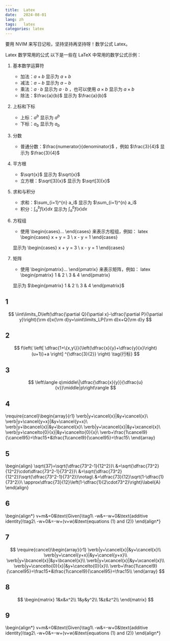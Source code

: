 ```yaml
---
title:  Latex
date:   2024-08-01
lang: zh
tags:   latex
categories: latex
---
```



要用 NVIM 来写日记啦，坚持坚持再坚持呀！数学公式 Latex。

<!--more-->

Latex 数学常用的公式
以下是一些在 LaTeX 中常用的数学公式示例：

1. 基本数学运算符
    - 加法：$a + b$ 显示为 $a + b$
    - 减法：$a - b$ 显示为 $a - b$
    - 乘法：$a \cdot b$ 显示为 $a \cdot b$ ，也可以使用 $a\times b$ 显示为 $a\times b$
    - 除法：$\frac{a}{b}$ 显示为 $\frac{a}{b}$

2. 上标和下标
    - 上标：$a^{b}$ 显示为 $a^{b}$
    - 下标：$a_{b}$ 显示为 $a_{b}$

3. 分数
    - 普通分数：$\frac{numerator}{denominator}$ ，例如 $\frac{3}{4}$ 显示为 $\frac{3}{4}$

4. 平方根
    - $\sqrt{x}$ 显示为 $\sqrt{x}$
    - 立方根：$\sqrt[3]{x}$ 显示为 $\sqrt[3]{x}$

5. 求和与积分
    - 求和：$\sum_{i=1}^{n} a_i$ 显示为 $\sum_{i=1}^{n} a_i$
    - 积分：$\int_{a}^{b} f(x) dx$ 显示为 $\int_{a}^{b} f(x) dx$

6. 方程组
    - 使用 \begin{cases}... \end{cases} 来表示方程组，例如：
    latex
    \begin{cases}
    x + y = 3 \\
    x - y = 1
    \end{cases}
    
    显示为
    \begin{cases}
    x + y = 3 \\
    x - y = 1
    \end{cases}

7. 矩阵
    - 使用 \begin{pmatrix}... \end{pmatrix} 来表示矩阵，例如：
    latex
    \begin{pmatrix}
    1 & 2 \\
    3 & 4
    \end{pmatrix}
    
    显示为
    $\begin{pmatrix}
    1 & 2 \\
    3 & 4
    \end{pmatrix}$

## 1
$$
\iint\limits_D\left(\dfrac{\partial Q}{\partial x}-\dfrac{\partial P}{\partial y}\right){\rm d}x{\rm d}y=\oint\limits_LP{\rm d}x+Q{\rm d}y
$$


## 2
$$
f\left(
\left[
\dfrac{1+\{x,y\}}{\left(\dfrac{x}{y}+\dfrac{y}{x}\right)(u+1)}+a
\right]
^{\dfrac{3}{2}}
\right)
\tag{行标}
$$

## 3
$$
\left\langle q\middle\|\dfrac{\dfrac{x}{y}}{\dfrac{u}{v}}\middle|p\right\rangle
$$

## 4
\require{cancel}\begin{array}{r1}
\verb|y+\cancel{x}|&y+\cancel{x}\\
\verb|y+\cancel{y+x}|&y+\cancel{y+x}\\
\verb|y+\bcancel{x}|&y+\bcancel{x}\\
\verb|y+\xcancel{x}|&y+\xcancel{x}\\
\verb|y+\cancelto{0}{x}|&y+\cancelto{0}{x}\\
\verb+\frac{1\cancel9}{\cancel95}=\frac15+&\frac{1\cancel9}{\cancel95}=\frac15\\
\end{array}


## 5
\begin{align}
\sqrt{37}=\sqrt{\dfrac{73^2-1}{12^2}}\\
&=\sqrt{\dfrac{73^2}{12^2}\cdot\dfrac{73^2-1}{73^2}}\\
&=\sqrt{\dfrac{73^2}{12^2}}\sqrt{\dfrac{73^2-1}{73^2}}\notag\\
&=\dfrac{73}{12}\sqrt{1-\dfrac{1}{73^2}}\\
\approx\dfrac{73}{12}\left(1-\dfrac{1}{2\cdot73^2}\right)\label{A}
\end{align}

## 6
\begin{align*}
v+m&=0&\text{Given}\tag1\\
-w&=-w+0&\text{additive identity}\tag2\\
-w+0&=-w+(v+w)&\text{equations $(1)$ and $(2)$}
\end{align*}

## 7
$$
\require{cancel}\begin{array}{r1}
\verb|y+\cancel{x}|&y+\cancel{x}\\
\verb|y+\cancel{y+x}|&y+\cancel{y+x}\\
\verb|y+\bcancel{x}|&y+\bcancel{x}\\
\verb|y+\xcancel{x}|&y+\xcancel{x}\\
\verb|y+\cancelto{0}{x}|&y+\cancelto{0}{x}\\
\verb+\frac{1\cancel9}{\cancel95}=\frac15+&\frac{1\cancel9}{\cancel95}=\frac15\\
\end{array}
$$

## 8
$$
\begin{matrix}
1&x&x^2\\
1&y&y^2\\
1&z&z^2\\
\end{matrix}
$$

## 9
\begin{align*}
v+m&=0&\text{Given}\tag1\\
-w&=-w+0&\text{additive identity}\tag2\\
-w+0&=-w+(v+w)&\text{equations $(1)$ and $(2)$}
\end{align*}
